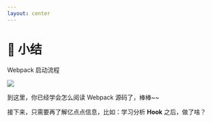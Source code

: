 ```yaml
---
layout: center
---
```


# 🦀 小结

Webpack 启动流程

<img src="/初始化流程.jpeg" />

<br/>

到这里，你已经学会怎么阅读 Webpack 源码了，棒棒~~

接下来，只需要再了解亿点点信息，比如：学习分析 **Hook** 之后，做了啥？